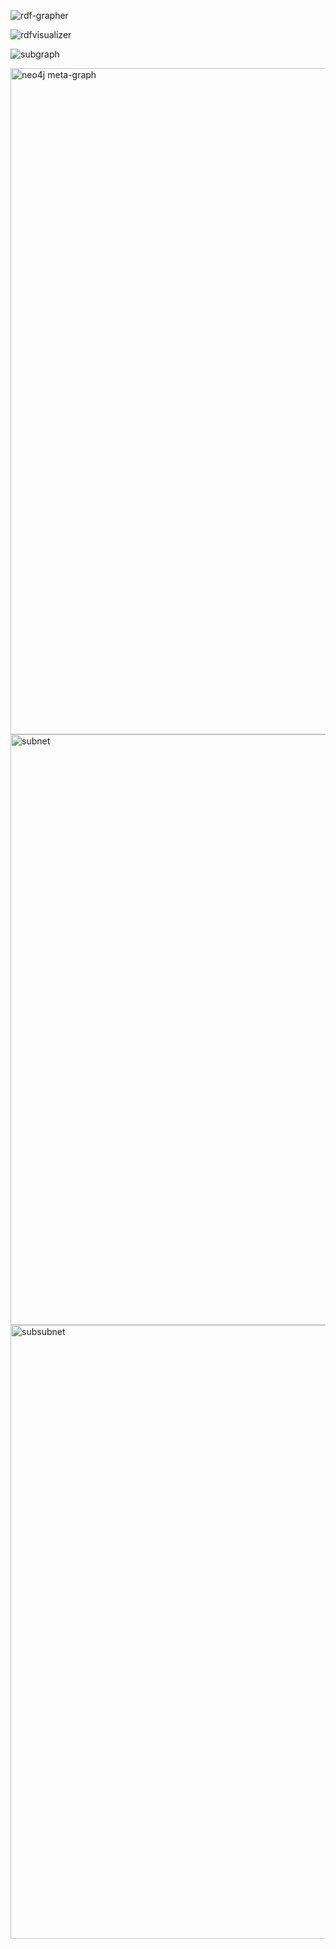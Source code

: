 ![rdf-grapher](https://github.com/emanuelecavalleri/testRNA-KG/assets/33032169/b0a7b4d6-85ac-427f-8034-3b2da07fed7c)

![rdfvisualizer](https://github.com/emanuelecavalleri/testRNA-KG/assets/33032169/f9a1feaa-7381-4fb4-8e72-78d097faaddc)

![subgraph](https://github.com/emanuelecavalleri/testRNA-KG/assets/33032169/ed6c1ead-03fa-4bd4-addf-010592f36a6b)

<img width="1066" alt="neo4j meta-graph" src="https://github.com/emanuelecavalleri/testRNA-KG/assets/33032169/8aa80e9c-4371-4705-bea2-3546f3234fab">

<img width="945" alt="subnet" src="https://github.com/emanuelecavalleri/testRNA-KG/assets/33032169/7be56b86-abe0-40be-a1ec-5e79e0788246">

<img width="982" alt="subsubnet" src="https://github.com/emanuelecavalleri/testRNA-KG/assets/33032169/9f802d8d-7567-4edb-857d-1c84e28898b4">
